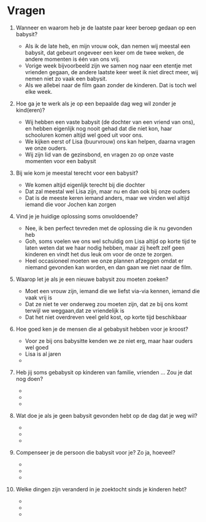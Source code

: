 # Vragen

1. Wanneer en waarom heb je de laatste paar keer beroep gedaan op een babysit?

    * Als ik de late heb, en mijn vrouw ook, dan nemen wij meestal een babysit, dat gebeurt ongeveer een keer om de twee weken, de andere momenten is één van ons vrij.
    * Vorige week bijvoorbeeld zijn we samen nog naar een etentje met vrienden gegaan, de andere laatste keer weet ik niet direct meer, wij nemen niet zo vaak een babysit.
    * Als we allebei naar de film gaan zonder de kinderen. Dat is toch wel elke week.

1. Hoe ga je te werk als je op een bepaalde dag weg wil zonder je kind(eren)?

    * Wij hebben een vaste babysit (de dochter van een vriend van ons), en hebben eigenlijk nog nooit gehad dat die niet kon, haar schooluren komen altijd wel goed uit voor ons.
    * We kijken eerst of Lisa (buurvrouw) ons kan helpen, daarna vragen we onze ouders.
    * Wij zijn lid van de gezinsbond, en vragen zo op onze vaste momenten voor een babysit

1. Bij wie kom je meestal terecht voor een babysit?

    * We komen altijd eigenlijk terecht bij die dochter
    * Dat zal meestal wel Lisa zijn, maar nu en dan ook bij onze ouders
    * Dat is de meeste keren iemand anders, maar we vinden wel altijd iemand die voor Jochen kan zorgen

1. Vind je je huidige oplossing soms onvoldoende?

    * Nee, ik ben perfect tevreden met de oplossing die ik nu gevonden heb
    * Goh, soms voelen we ons wel schuldig om Lisa altijd op korte tijd te laten weten dat we haar nodig hebben, maar zij heeft zelf geen kinderen en vindt het dus leuk om voor de onze te zorgen.
    * Heel occasioneel moeten we onze plannen afzeggen omdat er niemand gevonden kan worden, en dan gaan we niet naar de film.

1. Waarop let je als je een nieuwe babysit zou moeten zoeken?

    * Moet een vrouw zijn, iemand die we liefst via-via kennen, iemand die vaak vrij is
    * Dat ze niet te ver onderweg zou moeten zijn, dat ze bij ons komt terwijl we weggaan,dat ze vriendelijk is
    * Dat het niet overdreven veel geld kost, op korte tijd beschikbaar

1. Hoe goed ken je de mensen die al gebabysit hebben voor je kroost?

    * Voor ze bij ons babysitte kenden we ze niet erg, maar haar ouders wel goed
    * Lisa is al jaren
    *

1. Heb jij soms gebabysit op kinderen van familie, vrienden … Zou je dat nog doen?

    *
    *
    *

1. Wat doe je als je geen babysit gevonden hebt op de dag dat je weg wil?

    *
    *
    *

1. Compenseer je de persoon die babysit voor je? Zo ja, hoeveel?

    *
    *
    *

1. Welke dingen zijn veranderd in je zoektocht sinds je kinderen hebt?

    *
    *
    *